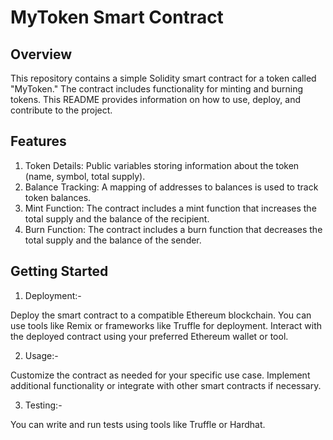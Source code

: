# MyToken Smart Contract

## Overview
This repository contains a simple Solidity smart contract for a token called "MyToken." The contract includes functionality for minting and burning tokens. This README provides information on how to use, deploy, and contribute to the project.

## Features
1. Token Details: Public variables storing information about the token (name, symbol, total supply).
2. Balance Tracking: A mapping of addresses to balances is used to track token balances.
3. Mint Function: The contract includes a mint function that increases the total supply and the balance of the recipient.
4. Burn Function: The contract includes a burn function that decreases the total supply and the balance of the sender.

## Getting Started

1.	Deployment:-
   
Deploy the smart contract to a compatible Ethereum blockchain. You can use tools like Remix or frameworks like Truffle for deployment.
Interact with the deployed contract using your preferred Ethereum wallet or tool.

2.	Usage:-
   
Customize the contract as needed for your specific use case.
Implement additional functionality or integrate with other smart contracts if necessary.

3.	Testing:-
   
You can write and run tests using tools like Truffle or Hardhat.
